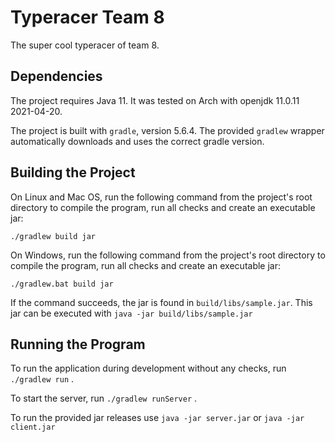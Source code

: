 # Typeracer Team 8 

The super cool typeracer of team 8.

## Dependencies

The project requires Java 11.
It was tested on Arch with openjdk 11.0.11 2021-04-20.

The project is built with `gradle`, version 5.6.4. The provided `gradlew` wrapper automatically downloads and uses
the correct gradle version.


## Building the Project

On Linux and Mac OS, run the following command from the project's root directory to compile the program,
run all checks and create an executable jar:

```
./gradlew build jar
```

On Windows, run the following command from the project's root directory to compile the program,
run all checks and create an executable jar:

```
./gradlew.bat build jar
```

If the command succeeds, the jar is found in `build/libs/sample.jar`.
This jar can be executed with `java -jar build/libs/sample.jar`


## Running the Program

To run the application during development without any checks, run `./gradlew run` .

To start the server, run `./gradlew runServer` .

To run the provided jar releases use `java -jar server.jar` or `java -jar client.jar` 
